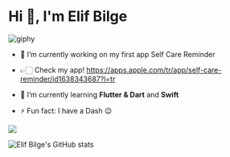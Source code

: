 <h1 align="left">Hi  👋, I'm Elif Bilge </h1>

![giphy](https://media.giphy.com/media/3oKIPnAiaMCws8nOsE/giphy.gif)


- 🤍 I’m currently working on my first app Self Care Reminder 
- 👉🏻 Check my app! https://apps.apple.com/tr/app/self-care-reminder/id1638343687?l=tr

- 🌱 I’m currently learning **Flutter & Dart** and **Swift**

- ⚡ Fun fact: I have a Dash 😉

<p> 
<img align = "center" src="https://github-readme-streak-stats.herokuapp.com?user=elifbilgep&theme=blueberry_duo">
</p>

![Elif Bilge's GitHub stats](https://github-readme-stats.vercel.app/api?username=elifbilgep&show_icons=true)

